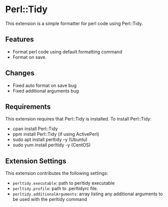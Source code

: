 # Perl::Tidy

This extension is a simple formatter for perl code using Perl::Tidy.

## Features

* Format perl code using default formatting command
* Format on save.

## Changes

* Fixed auto format on save bug
* Fixed additional arguments bug

## Requirements

This extension requires that Perl::Tidy is installed.
To install Perl::Tidy:
* cpan install Perl::Tidy
* ppm install Perl::Tidy (if using ActivePerl)
* sudo apt install perltidy -y (Ubuntu)
* sudo yum install perltidy -y (CentOS)

## Extension Settings

This extension contributes the following settings:

* `perltidy.executable`: path to perltidy executable
* `perltidy.profile`: path to .perltidyrc file. 
* `perltidy.additionalArguments`: array listing any additional arguments to be used with the perltidy command
